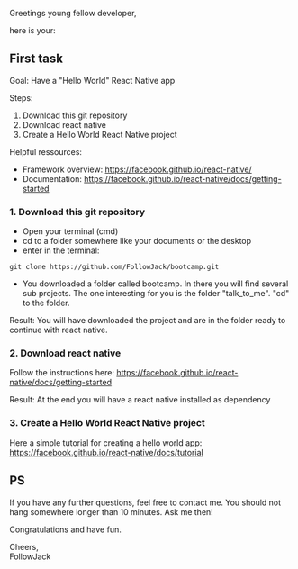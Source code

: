 Greetings young fellow developer,

here is your:     
## First task    

Goal: Have a "Hello World" React Native app     

Steps:
1. Download this git repository
2. Download react native
3. Create a Hello World React Native project     

Helpful ressources:
- Framework overview: https://facebook.github.io/react-native/
- Documentation: https://facebook.github.io/react-native/docs/getting-started

### 1. Download this git repository

- Open your terminal (cmd)
- cd to a folder somewhere like your documents or the desktop
- enter in the terminal:
```
git clone https://github.com/FollowJack/bootcamp.git
```
- You downloaded a folder called bootcamp. In there you will find several sub projects. The one interesting for you is the folder "talk_to_me". "cd" to the folder.

Result: You will have downloaded the project and are in the folder ready to continue with react native.   

### 2. Download react native
Follow the instructions here: https://facebook.github.io/react-native/docs/getting-started    

Result: At the end you will have a react native installed as dependency


### 3. Create a Hello World React Native project
Here a simple tutorial for creating a hello world app: https://facebook.github.io/react-native/docs/tutorial    

## PS
If you have any further questions, feel free to contact me. You should not hang somewhere longer than 10 minutes. Ask me then!

Congratulations and have fun.     

Cheers,    
FollowJack  
